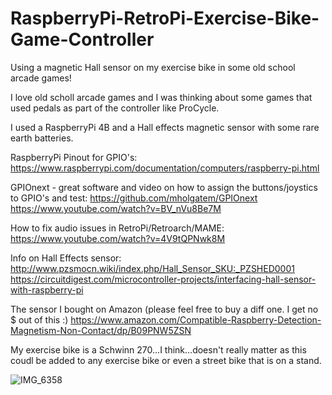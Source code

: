 # RaspberryPi-RetroPi-Exercise-Bike-Game-Controller
Using a magnetic Hall sensor on my exercise bike in some old school arcade games!

I love old scholl arcade games and I was thinking about some games that used pedals as part of the controller like ProCycle.

I used a RaspberryPi 4B and a Hall effects magnetic sensor with some rare earth batteries. 

RaspberryPi Pinout for GPIO's:
https://www.raspberrypi.com/documentation/computers/raspberry-pi.html

GPIOnext - great software and video on how to assign the buttons/joystics to GPIO's and test:
https://github.com/mholgatem/GPIOnext
https://www.youtube.com/watch?v=BV_nVu8Be7M

How to fix audio issues in RetroPi/Retroarch/MAME:
https://www.youtube.com/watch?v=4V9tQPNwk8M

Info on Hall Effects sensor:
http://www.pzsmocn.wiki/index.php/Hall_Sensor_SKU:_PZSHED0001
https://circuitdigest.com/microcontroller-projects/interfacing-hall-sensor-with-raspberry-pi

The sensor I bought on Amazon (please feel free to buy a diff one. I get no $ out of this :)
https://www.amazon.com/Compatible-Raspberry-Detection-Magnetism-Non-Contact/dp/B09PNW5ZSN

My exercise bike is a Schwinn 270...I think...doesn't really matter as this coudl be added to any exercise bike or even a street bike that is on a stand.


![IMG_6358](https://github.com/bdash9/RaspberryPi-RetroPi-Exercise-Bike-Game-Controller/assets/5065324/d5de33af-0f9e-4cb6-a416-ea8d48f49ba0)
